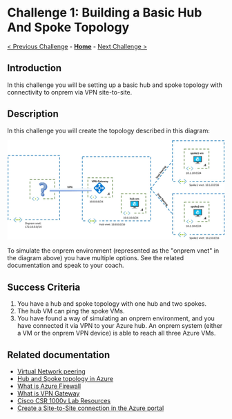 # Challenge 1: Building a Basic Hub And Spoke Topology

[< Previous Challenge](./00-Prereqs.md) - **[Home](../README.md)** - [Next Challenge >](./02-AzFW.md)

## Introduction

In this challenge you will be setting up a basic hub and spoke topology with connectivity to onprem via VPN site-to-site.

## Description

In this challenge you will create the topology described in this diagram:

![hubnspoke basic](media/nofw.png)

To simulate the onprem environment (represented as the "onprem vnet" in the diagram above) you have multiple options. See the related documentation and speak to your coach.

## Success Criteria

1. You have a hub and spoke topology with one hub and two spokes.
1. The hub VM can ping the spoke VMs.
1. You have found a way of simulating an onprem environment, and you have connected it via VPN to your Azure hub. An onprem system (either a VM or the onprem VPN device) is able to reach all three Azure VMs.

## Related documentation

* [Virtual Network peering](https://docs.microsoft.com/azure/virtual-network/virtual-network-peering-overview)
* [Hub and Spoke topology in Azure](https://docs.microsoft.com/azure/architecture/reference-architectures/hybrid-networking/hub-spoke)
* [What is Azure Firewall](https://docs.microsoft.com/azure/firewall/overview)
* [What is VPN Gateway](https://docs.microsoft.com/azure/vpn-gateway/vpn-gateway-about-vpngateways)
* [Cisco CSR 1000v Lab Resources](Resources/csr)
* [Create a Site-to-Site connection in the Azure portal](https://docs.microsoft.com/azure/vpn-gateway/vpn-gateway-howto-site-to-site-resource-manager-portal)